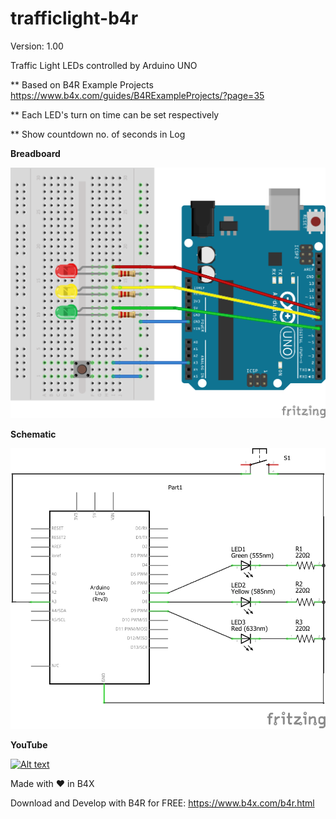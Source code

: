 # trafficlight-b4r
Version: 1.00

Traffic Light LEDs controlled by Arduino UNO

** Based on B4R Example Projects https://www.b4x.com/guides/B4RExampleProjects/?page=35

** Each LED's turn on time can be set respectively

** Show countdown no. of seconds in Log

**Breadboard**

<img src="https://github.com/pyhoon/trafficlight-b4r/raw/main/images/TrafficLight_bb.png" title="Breadboard" />

**Schematic**

<img src="https://github.com/pyhoon/trafficlight-b4r/raw/main/images/TrafficLight_schem.png" title="Schematic" />

**YouTube**

[![Alt text](https://img.youtube.com/vi/cIpKFJ1RgDQ/0.jpg)](https://youtu.be/cIpKFJ1RgDQ)

Made with ❤ in B4X

Download and Develop with B4R for FREE: https://www.b4x.com/b4r.html
